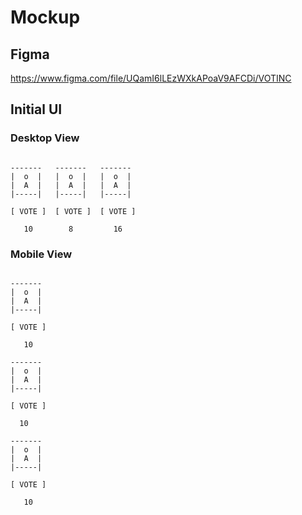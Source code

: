 # Mockup

## Figma

https://www.figma.com/file/UQamI6lLEzWXkAPoaV9AFCDi/VOTINC

## Initial UI

### Desktop View

```

-------   -------   -------
|  o  |   |  o  |   |  o  |
|  A  |   |  A  |   |  A  |
|-----|   |-----|   |-----|

[ VOTE ]  [ VOTE ]  [ VOTE ]

   10        8         16

```

### Mobile View

```

-------
|  o  |
|  A  |
|-----|

[ VOTE ]

   10  

-------
|  o  |
|  A  |
|-----|

[ VOTE ]

  10  

-------
|  o  |
|  A  |
|-----|

[ VOTE ]

   10  

```